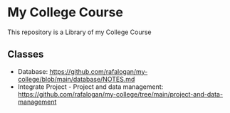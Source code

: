 # My College Course

This repository is a Library of my College Course

## Classes

 * Database: https://github.com/rafalogan/my-college/blob/main/database/NOTES.md
 * Integrate Project - Project and data management:  https://github.com/rafalogan/my-college/tree/main/project-and-data-management
